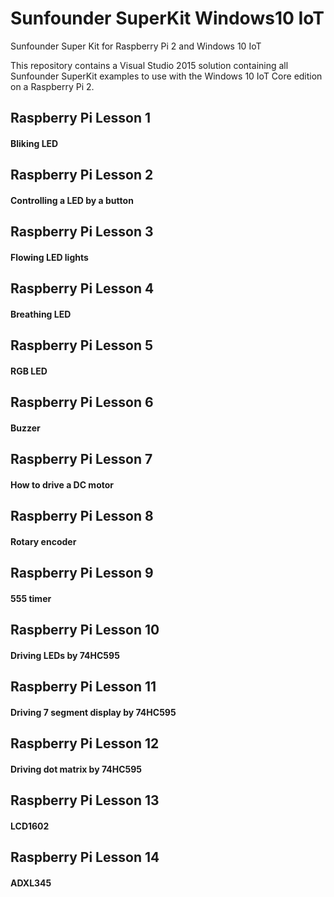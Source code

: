 # Sunfounder SuperKit Windows10 IoT
Sunfounder Super Kit for Raspberry Pi 2 and Windows 10 IoT

This repository contains a Visual Studio 2015 solution containing all Sunfounder SuperKit examples to use with the Windows 10 IoT Core edition on a Raspberry Pi 2.

## Raspberry Pi Lesson 1
#### Bliking LED


## Raspberry Pi Lesson 2
#### Controlling a LED by a button


## Raspberry Pi Lesson 3
#### Flowing LED lights


## Raspberry Pi Lesson 4
#### Breathing LED


## Raspberry Pi Lesson 5
#### RGB LED


## Raspberry Pi Lesson 6
#### Buzzer


## Raspberry Pi Lesson 7
#### How to drive a DC motor


## Raspberry Pi Lesson 8
#### Rotary encoder


## Raspberry Pi Lesson 9
#### 555 timer


## Raspberry Pi Lesson 10
#### Driving LEDs by 74HC595


## Raspberry Pi Lesson 11
#### Driving 7 segment display by 74HC595


## Raspberry Pi Lesson 12
#### Driving dot matrix by 74HC595


## Raspberry Pi Lesson 13
#### LCD1602


## Raspberry Pi Lesson 14
#### ADXL345